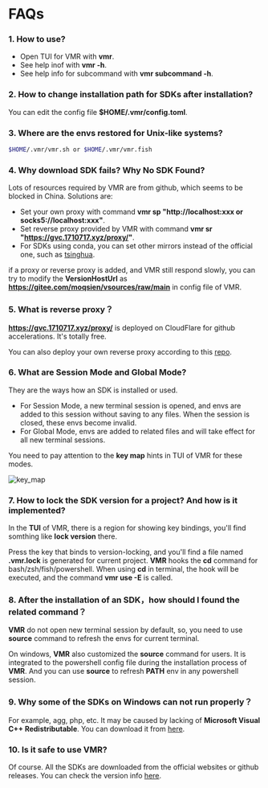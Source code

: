 # FAQs

### 1. How to use?

- Open TUI for VMR with **vmr**.
- See help inof with **vmr -h**.
- See help info for subcommand with **vmr subcommand -h**.

### 2. How to change installation path for SDKs after installation?

You can edit the config file **$HOME/.vmr/config.toml**.

### 3. Where are the envs restored for Unix-like systems?

```bash
$HOME/.vmr/vmr.sh or $HOME/.vmr/vmr.fish
```

### 4. Why download SDK fails? Why No SDK Found?

Lots of resources required by VMR are from github, which seems to be blocked in China. Solutions are:

- Set your own proxy with command **vmr sp "http://localhost:xxx or socks5://localhost:xxx"**.
- Set reverse proxy provided by VMR with command **vmr sr "https://gvc.1710717.xyz/proxy/"**.
- For SDKs using conda, you can set other mirrors instead of the official one, such as [tsinghua](https://mirror.tuna.tsinghua.edu.cn/help/anaconda/?eqid=b45767b90013072c00000005649051db).

if a proxy or reverse proxy is added, and VMR still respond slowly, you can try to modify the **VersionHostUrl** as **https://gitee.com/moqsien/vsources/raw/main** in config file of VMR.


### 5. What is reverse proxy？

**https://gvc.1710717.xyz/proxy/** is deployed on CloudFlare for github accelerations. It's totally free.

You can also deploy your own reverse proxy according to this [repo](https://github.com/gaboolic/cloudflare-reverse-proxy).

### 6. What are Session Mode and Global Mode?

They are the ways how an SDK is installed or used.

- For Session Mode, a new terminal session is opened, and envs are added to this session without saving to any files. When the session is closed, these envs become invalid.
- For Global Mode, envs are added to related files and will take effect for all new terminal sessions.

You need to pay attention to the **key map** hints in TUI of VMR for these modes.

![key_map](https://cdn.jsdelivr.net/gh/moqsien/conf_backup@main/key_map.png)

### 7. How to lock the SDK version for a project? And how is it implemented?

In the **TUI** of VMR, there is a region for showing key bindings, you'll find somthing like **lock version** there.

Press the key that binds to version-locking, and you'll find a file named **.vmr.lock** is generated for current project.
**VMR** hooks the **cd** command for bash/zsh/fish/powershell. When using **cd** in terminal, the hook will be executed, and the command **vmr use -E** is called.

### 8. After the installation of an SDK，how should I found the related command？

**VMR** do not open new terminal session by default, so, you need to use **source** command to refresh the envs for current terminal. 

On windows, **VMR** also customized the **source** command for users. It is integrated to the powershell config file during the installation process of **VMR**. And you can use **source** to refresh **PATH** env in any powershell session.

### 9. Why some of the SDKs on Windows can not run properly？

For example, agg, php, etc. It may be caused by lacking of **Microsoft Visual C++ Redistributable**. You can download it from [here](https://learn.microsoft.com/en-US/cpp/windows/latest-supported-vc-redist?view=msvc-170).


### 10. Is it safe to use **VMR**?

Of course. All the SDKs are downloaded from the official websites or github releases. You can check the version info [here](https://github.com/gvcgo/vsources).
